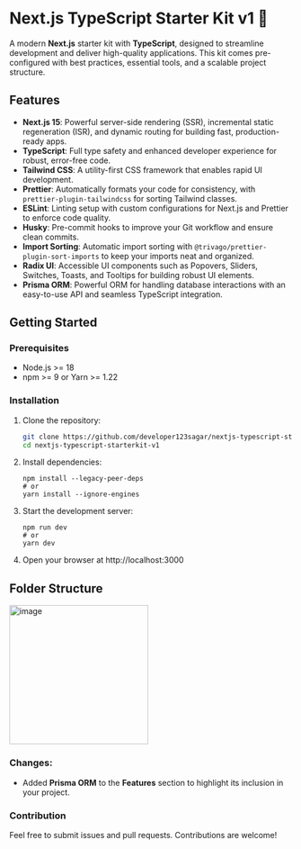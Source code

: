 # Next.js TypeScript Starter Kit v1 🚀

A modern **Next.js** starter kit with **TypeScript**, designed to streamline development and deliver high-quality applications. This kit comes pre-configured with best practices, essential tools, and a scalable project structure.

## Features

- **Next.js 15**: Powerful server-side rendering (SSR), incremental static regeneration (ISR), and dynamic routing for building fast, production-ready apps.
- **TypeScript**: Full type safety and enhanced developer experience for robust, error-free code.
- **Tailwind CSS**: A utility-first CSS framework that enables rapid UI development.
- **Prettier**: Automatically formats your code for consistency, with `prettier-plugin-tailwindcss` for sorting Tailwind classes.
- **ESLint**: Linting setup with custom configurations for Next.js and Prettier to enforce code quality.
- **Husky**: Pre-commit hooks to improve your Git workflow and ensure clean commits.
- **Import Sorting**: Automatic import sorting with `@trivago/prettier-plugin-sort-imports` to keep your imports neat and organized.
- **Radix UI**: Accessible UI components such as Popovers, Sliders, Switches, Toasts, and Tooltips for building robust UI elements.
- **Prisma ORM**: Powerful ORM for handling database interactions with an easy-to-use API and seamless TypeScript integration.

## Getting Started

### Prerequisites

- Node.js >= 18
- npm >= 9 or Yarn >= 1.22

### Installation

1. Clone the repository:
   ```bash
   git clone https://github.com/developer123sagar/nextjs-typescript-starterkit-v1.git
   cd nextjs-typescript-starterkit-v1
   ```
2. Install dependencies:
   ```
   npm install --legacy-peer-deps
   # or
   yarn install --ignore-engines
   ```
3. Start the development server:
   ```
   npm run dev
   # or
   yarn dev
   ```
4. Open your browser at http://localhost:3000

## Folder Structure

<img width="247" alt="image" src="https://github.com/user-attachments/assets/5754888d-5e05-4e08-846b-f384c5e43631">

### Changes:

- Added **Prisma ORM** to the **Features** section to highlight its inclusion in your project.

### Contribution

Feel free to submit issues and pull requests. Contributions are welcome!
